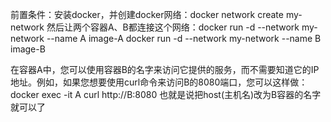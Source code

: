 ﻿前置条件：安装docker，并创建docker网络：docker network create my-network
然后让两个容器A、B都连接这个网络：docker run -d --network my-network --name A image-A
docker run -d --network my-network --name B image-B

在容器A中，您可以使用容器B的名字来访问它提供的服务，而不需要知道它的IP地址。例如，如果您想要使用curl命令来访问B的8080端口，您可以这样做：
docker exec -it A curl http://B:8080
也就是说把host(主机名)改为B容器的名字就可以了